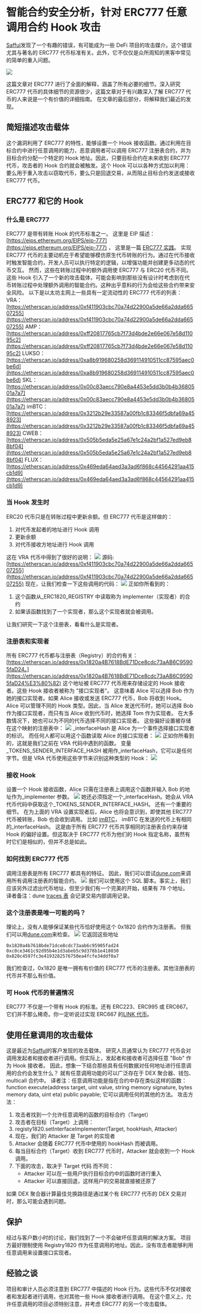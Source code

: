 # 智能合约安全分析，针对 ERC777 任意调用合约 Hook 攻击

[Safful](https://safful.com/)发现了一个有趣的错误，有可能成为一些 DeFi 项目的攻击媒介。这个错误尤其与著名的 ERC777 代币标准有关。此外，它不仅仅是众所周知的黑客中常见的简单的重入问题。

![](https://cdn.nlark.com/yuque/0/2023/jpeg/97322/1693366103259-6d40709d-88dc-49f8-af4e-a6cf22e7ab6f.jpeg#averageHue=%23eaebf0&clientId=uffbaa021-2564-4&from=paste&id=uc9ee60ce&originHeight=269&originWidth=800&originalType=url&ratio=2&rotation=0&showTitle=false&status=done&style=none&taskId=u33c368b2-251a-4f46-8ea5-9a01f04ac52&title=)

这篇文章对 ERC777 进行了全面的解释，涵盖了所有必要的细节。深入研究 ERC777 代币的具体细节的资源很少，这篇文章对于有兴趣深入了解 ERC777 代币的人来说是一个有价值的详细指南。
在文章的最后部分，将解释我们最近的发现。

## 简短描述攻击载体

这个漏洞利用了 ERC777 的特性，能够设置一个 Hook 接收函数。通过利用在目标合约中进行任意调用的能力，恶意调用者可以调用 ERC777 注册表合约，并为目标合约分配一个特定的 Hook 地址。因此，只要目标合约在未来收到 ERC777 代币，攻击者的 Hook 合约就会被触发。这个 Hook 可以以各种方式加以利用：要么用于重入攻击以窃取代币，要么只是回退交易，从而阻止目标合约发送或接收 ERC777 代币。

## ERC777 和它的 Hook

### 什么是 ERC777

ERC777 是带有转账 Hook 的代币标准之一。
这里是 EIP 描述：[https://eips.ethereum.org/EIPS/eip-777](https://eips.ethereum.org/EIPS/eip-777) ， 这里是一篇 [ERC777 实践](https://learnblockchain.cn/2019/09/27/erc777)。
实现 ERC777 代币的主要动机在于希望能够模仿原生代币转账的行为。通过在代币接收时触发智能合约，开发人员可以执行特定的逻辑，以增强功能并创建更多动态的代币交互。
然而，这些在转账过程中的额外调用使 ERC777 与 ERC20 代币不同。这些 Hook 引入了一个新的攻击载体，可能会影响到那些没有设计时考虑到在代币转账过程中处理额外调用的智能合约。这种出乎意料的行为会给这些合约带来安全风险。
以下是以太坊主网上一些具有一定流动性的 ERC777 代币的列表：
VRA：[https://etherscan.io/address/0xf411903cbc70a74d22900a5de66a2dda66507255](https://etherscan.io/address/0xf411903cbc70a74d22900a5de66a2dda66507255)
AMP：[https://etherscan.io/address/0xff20817765cb7f73d4bde2e66e067e58d11095c2](https://etherscan.io/address/0xff20817765cb7f73d4bde2e66e067e58d11095c2)
LUKSO：[https://etherscan.io/address/0xa8b919680258d369114910511cc87595aec0be6d](https://etherscan.io/address/0xa8b919680258d369114910511cc87595aec0be6d)
SKL：[https://etherscan.io/address/0x00c83aecc790e8a4453e5dd3b0b4b3680501a7a7](https://etherscan.io/address/0x00c83aecc790e8a4453e5dd3b0b4b3680501a7a7)
imBTC：[https://etherscan.io/address/0x3212b29e33587a00fb1c83346f5dbfa69a458923](https://etherscan.io/address/0x3212b29e33587a00fb1c83346f5dbfa69a458923)
CWEB：[https://etherscan.io/address/0x505b5eda5e25a67e1c24a2bf1a527ed9eb88bf04](https://etherscan.io/address/0x505b5eda5e25a67e1c24a2bf1a527ed9eb88bf04)
FLUX：[https://etherscan.io/address/0x469eda64aed3a3ad6f868c44564291aa415cb1d9](https://etherscan.io/address/0x469eda64aed3a3ad6f868c44564291aa415cb1d9)

### 当 Hook 发生时

ERC20 代币只是在转账过程中更新余额。但 ERC777 代币是这样做的：

1. 对代币发起者的地址进行 Hook 调用
2. 更新余额
3. 对代币接收方地址进行 Hook 调用

这在 VRA 代币中得到了很好的说明：
![](https://cdn.nlark.com/yuque/0/2023/png/97322/1693366103323-ad132151-dace-4ebe-95f5-22c73789525b.png#averageHue=%2316191b&clientId=uffbaa021-2564-4&from=paste&id=u45841c2e&originHeight=486&originWidth=1244&originalType=url&ratio=2&rotation=0&showTitle=false&status=done&style=none&taskId=ua23c3809-cc9d-46aa-9505-2cc37db0c1f&title=)
源码: [https://etherscan.io/address/0xf411903cbc70a74d22900a5de66a2dda66507255](https://etherscan.io/address/0xf411903cbc70a74d22900a5de66a2dda66507255)
现在，让我们检查一下这些调用的代码：
![](https://cdn.nlark.com/yuque/0/2023/png/97322/1693366103562-d3b12a3d-b11a-45d6-9748-b8def12ea9f0.png#averageHue=%2316191b&clientId=uffbaa021-2564-4&from=paste&id=u286d5d8b&originHeight=538&originWidth=1522&originalType=url&ratio=2&rotation=0&showTitle=false&status=done&style=none&taskId=uef5bf3f1-de25-49c4-90f9-7aafcfc8282&title=)
正如你所看到的：

1. 这个函数从\_ERC1820_REGISTRY 中读取称为 implementer（实现者）的合约
2. 如果该函数找到了一个实现者，那么这个实现者就会被调用。

让我们研究一下这个注册表，看看什么是实现者。

### 注册表和实现者

所有 ERC777 代币都与注册表（Registry）的合约有关：[https://etherscan.io/address/0x1820a4B7618BdE71Dce8cdc73aAB6C95905faD24。](https://etherscan.io/address/0x1820a4B7618BdE71Dce8cdc73aAB6C95905faD24%E3%80%82)
这个地址被 ERC777 代币用来存储设定的 Hook 接收者。这些 Hook 接收者被称为 "接口实现者"。
这意味着 Alice 可以选择 Bob 作为她的接口实现者。如果 Alice 接收或发送 ERC777 代币，Bob 将收到 Hook。
Alice 可以管理不同的 Hook 类型。因此，当 Alice 发送代币时，她可以选择 Bob 作为接口实现者，而只有当 Alice 收到代币时，她选择 Tom 作为实现者。
在大多数情况下，她也可以为不同的代币选择不同的接口实现者。
这些偏好设置被存储在这个映射的注册表中：
![](https://cdn.nlark.com/yuque/0/2023/png/97322/1693366103404-fd77d648-23db-4e9a-a963-f96a5923dec1.png#averageHue=%23191b1d&clientId=uffbaa021-2564-4&from=paste&id=u9a7f0799&originHeight=170&originWidth=1100&originalType=url&ratio=2&rotation=0&showTitle=false&status=done&style=none&taskId=u90daf3c4-9ab7-494f-8f7c-dfab2cb296f&title=)
\_interfaceHash 是 Alice 为一个事件选择接口实现者的标识。
而任何人都可以用这个函数读取 Alice 的接口实现者：
![](https://cdn.nlark.com/yuque/0/2023/png/97322/1693366103397-78794d71-27b4-4dcb-a44a-18b37fe4a06e.png#averageHue=%23181b1d&clientId=uffbaa021-2564-4&from=paste&id=u8732731f&originHeight=364&originWidth=1280&originalType=url&ratio=2&rotation=0&showTitle=false&status=done&style=none&taskId=ub00f77b9-96ee-4353-9a5a-001197e7034&title=)
正如你所看到的，这就是我们之前在 VRA 代码中遇到的函数。
变量\_TOKENS_SENDER_INTERFACE_HASH 被用作\_interfaceHash，它可以是任何字节。但是 VRA 代币使用这些字节来识别这种类型的 Hook：
![](https://cdn.nlark.com/yuque/0/2023/png/97322/1693366103885-9953c6be-90c4-42f3-af68-50d8978e0738.png#averageHue=%2316191b&clientId=uffbaa021-2564-4&from=paste&id=u854a792a&originHeight=190&originWidth=1018&originalType=url&ratio=2&rotation=0&showTitle=false&status=done&style=none&taskId=uf8851f91-5ac0-484c-8ba3-76dde224c4b&title=)

### 接收 Hook

设置一个 Hook 接收函数，Alice 只需在注册表上调用这个函数并输入 Bob 的地址作为\_implementer 参数。
![](https://cdn.nlark.com/yuque/0/2023/png/97322/1693366104030-d38445f3-996a-4e68-82b1-19cf7f647165.png#averageHue=%23181c1e&clientId=uffbaa021-2564-4&from=paste&id=u62fbfc46&originHeight=534&originWidth=1500&originalType=url&ratio=2&rotation=0&showTitle=false&status=done&style=none&taskId=u6772aacb-978c-47bf-92a6-7cadc96a53e&title=)
她还必须指定一个\_interfaceHash。她会从 VRA 代币代码中获取这个\_TOKENS_SENDER_INTERFACE_HASH。
还有一个重要的细节。
在为上面的 VRA 设置实现者后，Alice 也将会意识到，即使其他 ERC777 代币被转账，Bob 也会收到调用。
比如 [imBTC](https://etherscan.io/address/0x3212b29e33587a00fb1c83346f5dbfa69a458923)， imBTC 在发送的代币上有相同的\_interfaceHash。
这是由于所有 ERC777 代币共享相同的注册表合约来存储 Hook 的偏好设置。但这取决于 ERC777 代币为他们的 Hook 指定名称，虽然有时它们是相似的，但并不总是如此。

### 如何找到 ERC777 代币

调用注册表是所有 ERC777 都具有的特征。
因此，我们可以尝试[dune.com](http://dune.com/)来调用所有调用注册表的智能合约。
![](https://cdn.nlark.com/yuque/0/2023/png/97322/1693366104007-3d6a72f5-4b7c-48c1-9754-f52c7f22b84f.png#averageHue=%23171a1c&clientId=uffbaa021-2564-4&from=paste&id=ue073a0e6&originHeight=392&originWidth=912&originalType=url&ratio=2&rotation=0&showTitle=false&status=done&style=none&taskId=u759054e5-cfd8-4134-9b5f-469df2453dd&title=)
我们可以使用这个 SQL 脚本。事实上，我们应该另外过滤出代币地址，但至少我们有一个完美的开始，结果有 78 个地址。
译者备注：dune [traces 表](https://dune.com/docs/data-tables/raw/evm/traces/) 会记录交易内部调用记录。

### 这个注册表是唯一可能的吗？

理论上，没有人能够保证某些代币恰好使用这个 0x1820 合约作为注册表。
但我们可以用[dune.com](http://dune.com/)来检查。
![](https://cdn.nlark.com/yuque/0/2023/png/97322/1693366104022-275425c8-b5a6-428c-862b-49051e457bc0.png#averageHue=%2317191a&clientId=uffbaa021-2564-4&from=paste&id=uf08be1e3&originHeight=332&originWidth=912&originalType=url&ratio=2&rotation=0&showTitle=false&status=done&style=none&taskId=u91263bc7-7c04-4fe1-b0b9-64056955b0f&title=)
它返回这些地址

```
0x1820a4b7618bde71dce8cdc73aab6c95905fad24
0xc0ce3461c92d95b4e1d3abeb5c9d378b1e418030
0x820c4597fc3e4193282576750ea4fcfe34ddf0a7
```

我们检查过，0x1820 是唯一拥有有价值的 ERC777 代币的注册表。其他注册表的代币并不那么有价值。

### 可 Hook 代币的普遍情况

ERC777 不仅是一个带有 Hook 的标准。还有 ERC223、ERC995 或 ERC667。
它们并不那么稀奇。你一定听说过实现 ERC667 的[LINK 代币](https://etherscan.io/token/0x514910771af9ca656af840dff83e8264ecf986ca)。

## 使用任意调用的攻击载体

这是最近为[Safful](https://safful.com/)的客户发现的攻击载体。
研究人员通常认为 ERC777 代币会对调用发起者和接收者进行调用。但实际上，发起者和接收者可选择任意 "Bob" 作为 Hook 接收者。
因此，想象一下结合那些具有任何数据对任何地址进行任意调用的合约会发生什么？
就有任意调用功能的可以广泛存在于 DEX 聚合器、钱包、multicall 合约中。
译者注：任意调用功能是指在合约中存在类似这样的函数：
function execute(address target, uint value, string memory signature, bytes memory data, uint eta) public payable;
它可以调用任何的其他的方法。
攻击方法：

1. 攻击者找到一个允许任意调用的函数的目标合约（Target）
2. 攻击者在目标（Target）上调用：
3. registy1820.setInterfaceImplementer(Target, hookHash, Attacker)
4. 现在，我们的 Attacker 是 Target 的实现者
5. Attacker 会随着 ERC777 代币中使用的 hookHash 而被调用。
6. 每当目标合约（Target）收到 ERC777 代币时，Attacker 就会收到一个 Hook 调用。
7. 下面的攻击，取决于 Target 代码 而不同：
   - Attacker 可以在一些用户执行目标合约中的函数时进行重入
   - Attacker 可以直接回退，这样用户的交易就直接被还原了

如果 DEX 聚合器计算最佳兑换路径是通过某个有 ERC777 代币的 DEX 交易对时，那么可能会遇到问题。

## 保护

经过与客户数小时的讨论，我们找到了一个不会破坏任意调用的解决方案。
项目方最好限制使用 Registry1820 作为任意调用的地址。因此，没有攻击者能够利用任意调用来设置接口实现者。

## 经验之谈

项目和审计人员必须注意到 ERC777 中描述的 Hook 行为。这些代币不仅对接收者和发起者进行调用，也对其他一些 Hook 接收者进行调用。
在这个意义上，允许任意调用的项目必须特别注意，并考虑 ERC777 的另一个攻击载体。
